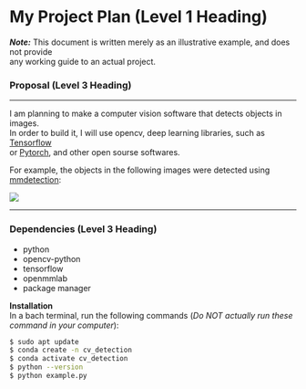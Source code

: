 # My Project Plan (Level 1 Heading)  
***Note:*** This document is written merely as an illustrative example, and does not provide  
any working guide to an actual project.

### Proposal (Level 3 Heading)  
---
I am planning to make a computer vision software that detects objects in images.  
In order to build it, I will use opencv, deep learning libraries, such as [Tensorflow](https://www.tensorflow.org/)  
or [Pytorch](https://pytorch.org/), and other open sourse softwares.  

For example, the objects in the following images were detected using [mmdetection](https://github.com/open-mmlab/mmdetection):

![](https://user-images.githubusercontent.com/12907710/137271636-56ba1cd2-b110-4812-8221-b4c120320aa9.png)

---
### Dependencies (Level 3 Heading)
- python
- opencv-python
- tensorflow
- openmmlab
- package manager

**Installation**  
In a bach terminal, run the following commands (*Do NOT actually run these command in your computer*):  
```sh
$ sudo apt update  
$ conda create -n cv_detection
$ conda activate cv_detection
$ python --version
$ python example.py
```
